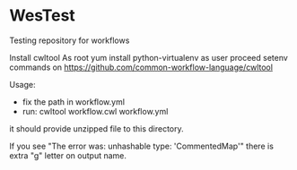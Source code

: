 # WesTest
Testing repository for workflows

Install cwltool
As root 
yum install python-virtualenv
as user proceed setenv commands on 
https://github.com/common-workflow-language/cwltool


Usage:
- fix the path in workflow.yml
- run:
cwltool workflow.cwl workflow.yml

it should provide unzipped file to this directory. 

If you see 
"The error was: unhashable type: 'CommentedMap'"
there is extra "g" letter on output name. 

